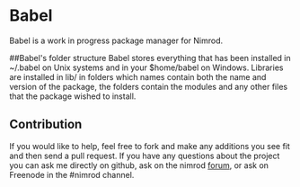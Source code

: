 # Babel
Babel is a work in progress package manager for Nimrod.

##Babel's folder structure
Babel stores everything that has been installed in ~/.babel on Unix systems and 
in your $home/babel on Windows. Libraries are installed in lib/ in folders
which names contain both the name and version of the package, the folders
contain the modules and any other files that the package wished to install.

## Contribution
If you would like to help, feel free to fork and make any additions you see 
fit and then send a pull request.
If you have any questions about the project you can ask me directly on github, 
ask on the nimrod [forum](http://force7.de/heimdall), or ask on Freenode in
the #nimrod channel.
